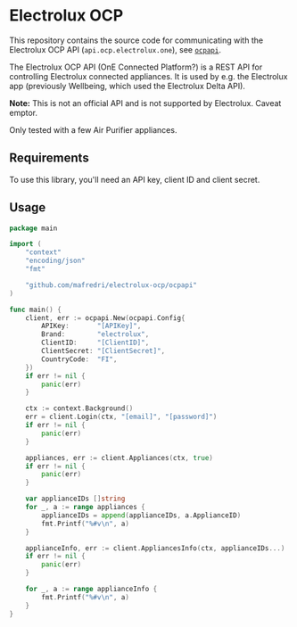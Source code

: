 # Electrolux OCP

This repository contains the source code for communicating with the Electrolux OCP API (`api.ocp.electrolux.one`), see [`ocpapi`](./ocpapi).

The Electrolux OCP API (OnE Connected Platform?) is a REST API for controlling Electrolux connected appliances. It is used by e.g. the Electrolux app (previously Wellbeing, which used the Electrolux Delta API).

**Note:** This is not an official API and is not supported by Electrolux. Caveat emptor.

Only tested with a few Air Purifier appliances.

## Requirements

To use this library, you'll need an API key, client ID and client secret.

## Usage

```go
package main

import (
	"context"
	"encoding/json"
	"fmt"

	"github.com/mafredri/electrolux-ocp/ocpapi"
)

func main() {
	client, err := ocpapi.New(ocpapi.Config{
		APIKey:       "[APIKey]",
		Brand:        "electrolux",
		ClientID:     "[ClientID]",
		ClientSecret: "[ClientSecret]",
		CountryCode:  "FI",
	})
	if err != nil {
		panic(err)
	}

	ctx := context.Background()
	err = client.Login(ctx, "[email]", "[password]")
	if err != nil {
		panic(err)
	}

	appliances, err := client.Appliances(ctx, true)
	if err != nil {
		panic(err)
	}

	var applianceIDs []string
	for _, a := range appliances {
		applianceIDs = append(applianceIDs, a.ApplianceID)
		fmt.Printf("%#v\n", a)
	}

	applianceInfo, err := client.AppliancesInfo(ctx, applianceIDs...)
	if err != nil {
		panic(err)
	}

	for _, a := range applianceInfo {
		fmt.Printf("%#v\n", a)
	}
}
```
